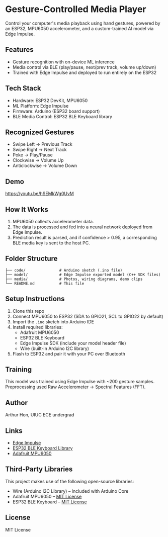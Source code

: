 # Gesture-Controlled Media Player 

Control your computer's media playback using hand gestures, powered by an ESP32, MPU6050 accelerometer, and a custom-trained AI model via Edge Impulse.

## Features
- Gesture recognition with on-device ML inference
- Media control via BLE (play/pause, next/prev track, volume up/down)
- Trained with Edge Impulse and deployed to run entirely on the ESP32

## Tech Stack
- Hardware: ESP32 DevKit, MPU6050
- ML Platform: Edge Impulse
- Firmware: Arduino (ESP32 board support)
- BLE Media Control: ESP32 BLE Keyboard library

## Recognized Gestures
- Swipe Left → Previous Track  
- Swipe Right → Next Track 
- Poke → Play/Pause 
- Clockwise → Volume Up 
- Anticlockwise → Volume Down 

## Demo
https://youtu.be/hSEMkWg0UvM

## How It Works
1. MPU6050 collects accelerometer data.
2. The data is processed and fed into a neural network deployed from Edge Impulse.
3. Prediction result is parsed, and if confidence > 0.95, a corresponding BLE media key is sent to the host PC.

## Folder Structure
```
├── code/               # Arduino sketch (.ino file)
├── model/              # Edge Impulse exported model (C++ SDK files)
├── media/              # Photos, wiring diagrams, demo clips
└── README.md           # This file
```

## Setup Instructions
1. Clone this repo
2. Connect MPU6050 to ESP32 (SDA to GPIO21, SCL to GPIO22 by default)
3. Import the `.ino` sketch into Arduino IDE
4. Install required libraries:
   - Adafruit MPU6050
   - ESP32 BLE Keyboard
   - Edge Impulse SDK (include your model header file)
   - Wire (built-in Arduino I2C library)
5. Flash to ESP32 and pair it with your PC over Bluetooth

## Training
This model was trained using Edge Impulse with ~200 gesture samples. Preprocessing used Raw Accelerometer → Spectral Features (FFT).

## Author
Arthur Hon, UIUC ECE undergrad

## Links
- [Edge Impulse](https://www.edgeimpulse.com)
- [ESP32 BLE Keyboard Library](https://github.com/T-vK/ESP32-BLE-Keyboard)
- [Adafruit MPU6050](https://github.com/adafruit/Adafruit_MPU6050)

## Third-Party Libraries
This project makes use of the following open-source libraries:

- Wire (Arduino I2C Library) – Included with Arduino Core
- Adafruit MPU6050 – [MIT License](https://github.com/adafruit/Adafruit_MPU6050/blob/master/LICENSE)
- ESP32 BLE Keyboard – [MIT License](https://github.com/T-vK/ESP32-BLE-Keyboard/blob/main/LICENSE)

## License
MIT License
